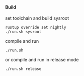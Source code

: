 #### Build

set toolchain and build sysroot

	rustup override set nightly
	./run.sh sysroot

compile and run

	./run.sh

or compile and run in release mode

	./run.sh release
